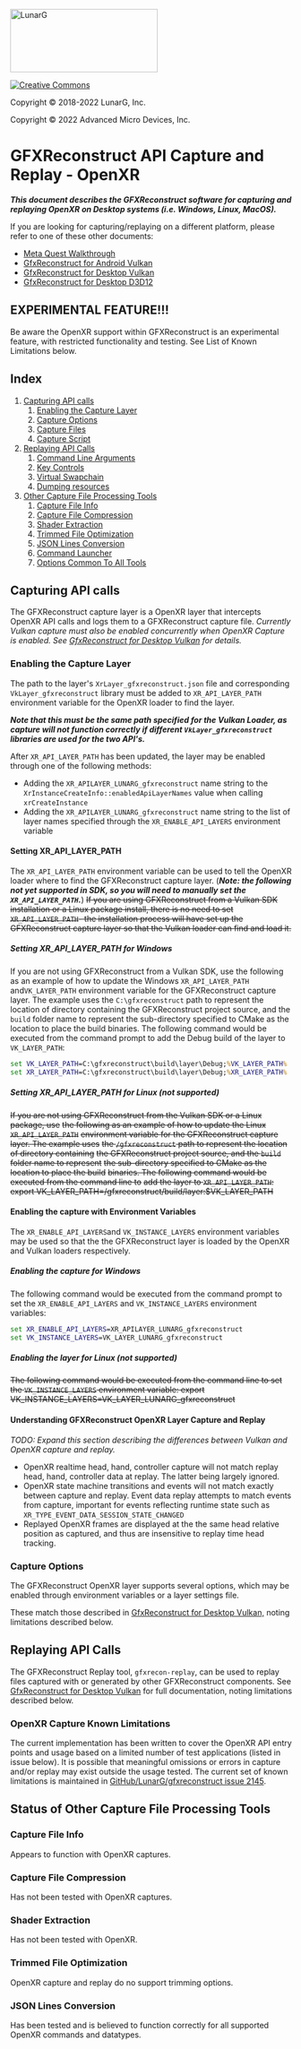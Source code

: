<!-- markdownlint-disable MD033 -->
<!-- markdownlint-disable MD041 -->
<p align="left"><img src="https://vulkan.lunarg.com/img/NewLunarGLogoBlack.png" alt="LunarG" width=263 height=113 /></p>

[![Creative Commons][1]][2]

[1]: https://i.creativecommons.org/l/by-nd/4.0/88x31.png "Creative Commons License"
[2]: https://creativecommons.org/licenses/by-nd/4.0/

Copyright &copy; 2018-2022 LunarG, Inc.

Copyright &copy; 2022 Advanced Micro Devices, Inc.

# GFXReconstruct API Capture and Replay - OpenXR

***This document describes the GFXReconstruct software for capturing and
replaying OpenXR on Desktop systems (i.e. Windows, Linux, MacOS).***

If you are looking for capturing/replaying on a different platform, please refer
to one of these other documents:

 * [Meta Quest Walkthrough](./HOWTO_meta_quest.md)
 * [GfxReconstruct for Android Vulkan](./USAGE_android.md)
 * [GfxReconstruct for Desktop Vulkan](./USAGE_desktop_Vulkan.md)
 * [GfxReconstruct for Desktop D3D12](./USAGE_desktop_D3D12.md)

## EXPERIMENTAL FEATURE!!!

Be aware the OpenXR support within GFXReconstruct is an experimental feature, with restricted functionality and testing. See List of Known Limitations below.


## Index

1. [Capturing API calls](#capturing-api-calls)
    1. [Enabling the Capture Layer](#enabling-the-capture-layer)
    2. [Capture Options](#capture-options)
    3. [Capture Files](#capture-files)
    4. [Capture Script](#capture-script)
2. [Replaying API Calls](#replaying-api-calls)
    1. [Command Line Arguments](#command-line-arguments)
    2. [Key Controls](#key-controls)
    3. [Virtual Swapchain](#virtual-swapchain)
    4. [Dumping resources](#dumping-resources)
3. [Other Capture File Processing Tools](#other-capture-file-processing-tools)
    1. [Capture File Info](#capture-file-info)
    2. [Capture File Compression](#capture-file-compression)
    3. [Shader Extraction](#shader-extraction)
    4. [Trimmed File Optimization](#trimmed-file-optimization)
    5. [JSON Lines Conversion](#json-lines-conversion)
    6. [Command Launcher](#command-launcher)
    7. [Options Common To All Tools](#common-options)

## Capturing API calls

The GFXReconstruct capture layer is a OpenXR layer that intercepts OpenXR API
calls and logs them to a GFXReconstruct capture file. *Currently Vulkan capture must also be enabled concurrently when OpenXR Capture is enabled. See [GfxReconstruct for Desktop Vulkan](./USAGE_desktop_Vulkan.md) for details.*

### Enabling the Capture Layer

The path to the layer's `XrLayer_gfxreconstruct.json` file and
corresponding `VkLayer_gfxreconstruct` library must be added to
`XR_API_LAYER_PATH` environment variable for the OpenXR loader to find the layer. 

***Note that this must be the same path specified for the Vulkan Loader, as capture will not function correctly if different `VkLayer_gfxreconstruct` libraries are used for the two API's.***

After `XR_API_LAYER_PATH` has been updated, the layer may be enabled through
one of the following methods:

* Adding the `XR_APILAYER_LUNARG_gfxreconstruct` name string to the
  `XrInstanceCreateInfo::enabledApiLayerNames` value when calling
  `xrCreateInstance`
* Adding the `XR_APILAYER_LUNARG_gfxreconstruct` name string to the list of
  layer names specified through the `XR_ENABLE_API_LAYERS` environment variable

#### Setting XR_API_LAYER_PATH

The `XR_API_LAYER_PATH` environment variable can be used to tell the OpenXR
loader where to find the GFXReconstruct capture layer. (***Note: the following not yet supported in SDK, so you will need to manually set the `XR_API_LAYER_PATH`.***) ~~If you are using
GFXReconstruct from a Vulkan SDK installation or a Linux package install,
there is no need to set `XR_API_LAYER_PATH`- the installation process will have
set up the GFXReconstruct capture layer so that the Vulkan loader can find
and load it.~~

##### Setting XR_API_LAYER_PATH for Windows

If you are not using GFXReconstruct from a Vulkan SDK, use the
following as an example of how to update the Windows `XR_API_LAYER_PATH` and`VK_LAYER_PATH`
environment variable for the GFXReconstruct capture layer. The example uses
the `C:\gfxreconstruct` path to represent the location of directory containing
the GFXReconstruct project source, and the `build` folder name to represent
the sub-directory specified to CMake as the location to place the build
binaries. The following command would be executed from the command prompt to
add the Debug build of the layer to `VK_LAYER_PATH`:

```bat
set VK_LAYER_PATH=C:\gfxreconstruct\build\layer\Debug;%VK_LAYER_PATH%
set XR_LAYER_PATH=C:\gfxreconstruct\build\layer\Debug;%XR_LAYER_PATH%
```

##### Setting XR_API_LAYER_PATH for Linux (not supported)

~~If you are not using GFXReconstruct from the Vulkan SDK or a Linux package, use~~
~~the following as an example of how to update the Linux `XR_API_LAYER_PATH`~~
~~environment variable for the GFXReconstruct capture layer. The example uses~~
~~the `/gfxreconstruct` path to represent the location of directory containing~~
~~the GFXReconstruct project source, and the `build` folder name to represent~~
~~the sub-directory specified to CMake as the location to place the build~~
~~binaries. The following command would be executed from the command line to~~
~~add the layer to `XR_API_LAYER_PATH`:  export VK_LAYER_PATH=/gfxreconstruct/build/layer:$VK_LAYER_PATH~~

#### Enabling the capture with Environment Variables

The `XR_ENABLE_API_LAYERS`and `VK_INSTANCE_LAYERS` environment variables may be used so that the the
GFXReconstruct layer is loaded by the OpenXR and Vulkan loaders respectively.

##### Enabling the capture for Windows

The following command would be executed from the command prompt to set the
`XR_ENABLE_API_LAYERS` and `VK_INSTANCE_LAYERS` environment variables:

```bat
set XR_ENABLE_API_LAYERS=XR_APILAYER_LUNARG_gfxreconstruct
set VK_INSTANCE_LAYERS=VK_LAYER_LUNARG_gfxreconstruct
```

##### Enabling the layer for Linux (not supported)

~~The following command would be executed from the command line to set the
`VK_INSTANCE_LAYERS` environment variable: export VK_INSTANCE_LAYERS=VK_LAYER_LUNARG_gfxreconstruct~~

#### Understanding GFXReconstruct OpenXR Layer Capture and Replay

*TODO: Expand this section describing the differences between Vulkan and OpenXR capture and replay.*

* OpenXR realtime head, hand, controller capture will not match replay head, hand, controller data at replay. The latter being largely ignored.
* OpenXR state machine transitions and events will not match exactly between capture and replay.  Event data replay attempts to match events from capture, important for events reflecting runtime state such as `XR_TYPE_EVENT_DATA_SESSION_STATE_CHANGED`
* Replayed OpenXR frames are displayed at the the same head relative position as captured, and thus are insensitive to replay time head tracking. 

### Capture Options

The GFXReconstruct OpenXR layer supports several options, which may be enabled
through environment variables or a layer settings file. 

These match those described in [GfxReconstruct for Desktop Vulkan,](./USAGE_desktop_Vulkan.md) noting limitations described below.

## Replaying API Calls

The GFXReconstruct Replay tool, `gfxrecon-replay`, can be used to replay
files captured with or generated by other GFXReconstruct components. See  [GfxReconstruct for Desktop Vulkan](./USAGE_desktop_Vulkan.md) for full documentation, noting limitations described below.

### OpenXR Capture Known Limitations

The current implementation has been written to cover the OpenXR API entry points and usage based on a limited number of test applications (listed in issue below).  It is possible that meaningful omissions or errors in capture and/or replay may exist outside the usage tested.  The current set of known limitations is maintained in [GitHub/LunarG/gfxreconstruct issue 2145](https://github.com/LunarG/gfxreconstruct/issues/2145). 

## Status of Other Capture File Processing Tools

### Capture File Info

Appears to function with OpenXR captures.

### Capture File Compression

Has not been tested with OpenXR captures.

### Shader Extraction

Has not been tested with OpenXR.

### Trimmed File Optimization

OpenXR capture and replay do no support trimming options.

### JSON Lines Conversion

Has been tested and is believed to function correctly for all supported OpenXR commands and datatypes.

